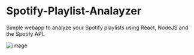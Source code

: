 # Spotify-Playlist-Analayzer

Simple webapp to analyze your Spotify playlists using React, NodeJS and the Spotify API.

![image](https://github.com/m1k4x00/Spotify-Playlist-Analayzer/assets/142576207/c177f5a5-61e5-48a4-bc8e-b81e7ce7fde5)

